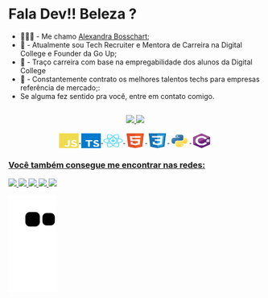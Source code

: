 # Fala Dev!! Beleza ?

- 👨🏽‍💻 -  Me chamo [Alexandra Bosschart](https://www.linkedin.com/in/alexandra-bosschart-b1250647);
- 💜 - Atualmente sou Tech Recruiter e Mentora de Carreira na Digital College e Founder da Go Up;
- 🦄 - Traço carreira com base na empregabilidade dos alunos da Digital College 
- 💸 - Constantemente contrato os melhores talentos techs para empresas referência de mercado;:
- Se alguma fez sentido pra você, entre em contato comigo.

##

<div align="center">
  <a href="https://github.com/Xandabosschart">
  <img height="180em" src="https://github-readme-stats.vercel.app/api?username=Xandabosschart&show_icons=true&theme=midnight-purple&include_all_commits=true&count_private=true"/>
  <img height="180em" src="https://github-readme-stats.vercel.app/api/top-langs/?username=Xandabosschart
&layout=compact&langs_count=7&theme=midnight-pink"/>
</div>

<div align="center" style="display: inline_block"><br>
  <img align="center" alt="XandaBosschart-Js" height="30" width="40" src="https://raw.githubusercontent.com/devicons/devicon/master/icons/javascript/javascript-plain.svg">
  <img align="center" alt="Xandabosschart" height="30" width="40" src="https://raw.githubusercontent.com/devicons/devicon/master/icons/typescript/typescript-plain.svg">
  <img align="center" alt="Xandabosschart-React" height="30" width="40" src="https://raw.githubusercontent.com/devicons/devicon/master/icons/react/react-original.svg">
  <img align="center" alt="Xandabosschart-HTML" height="30" width="40" src="https://raw.githubusercontent.com/devicons/devicon/master/icons/html5/html5-original.svg">
  <img align="center" alt="Xandabosschart-CSS" height="30" width="40" src="https://raw.githubusercontent.com/devicons/devicon/master/icons/css3/css3-original.svg">
  <img align="center" alt="Xandabosschart-Python" height="30" width="40" src="https://raw.githubusercontent.com/devicons/devicon/master/icons/python/python-original.svg">
  <img align="center" alt="Xandabosschart-Csharp" height="30" width="40" src="https://raw.githubusercontent.com/devicons/devicon/master/icons/csharp/csharp-original.svg">
  
</div>
  
  ### Você também consegue me encontrar nas redes: 
  
 
<div> 
  
  <a href="https://instagram.com/gooo.uuup" target="_blank">
    <img src="https://img.shields.io/badge/-Instagram-%23E4405F?style=for-the-badge&logo=instagram&logoColor=white" target="_blank">
    
  <a href="https://discord.gg/xandabosschart" target="_blank">
    <img src="https://img.shields.io/badge/Discord-7289DA?style=for-the-badge&logo=discord&logoColor=white" target="_blank">
  </a>
  
  <a href="mailto:goupvagas.com.br">
    <img src="https://img.shields.io/badge/-Gmail-%23333?style=for-the-badge&logo=gmail&logoColor=white" target="_blank">
  </a>
  
  <a href="https://www.linkedin.com/in/alexandra-bosschart-b1250647" target="_blank">
    <img src="https://img.shields.io/badge/-LinkedIn-%230077B5?style=for-the-badge&logo=linkedin&logoColor=white" target="_blank">
  </a> 
  
   <a href="https://wa.me/5585996128996" target="_blank">
   <img src="https://img.shields.io/badge/WhatsApp-25D366?style=for-the-badge&logo=whatsapp&logoColor=white" target="_blank">
  </a> 
 
  ![Snake animation](https://github.com/paulopelaez/paulopelaez/blob/output/github-grid-snake.svg)
 
</div>
